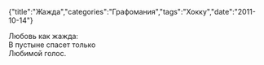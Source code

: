 {"title":"Жажда","categories":"Графомания","tags":"Хокку","date":"2011-10-14"}

Любовь как жажда:  
В пустыне спасет только  
Любимой голос.
